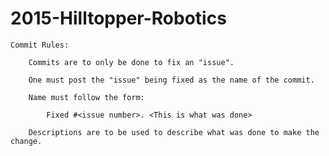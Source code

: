 2015-Hilltopper-Robotics
========================
	Commit Rules:
	
		Commits are to only be done to fix an "issue".
		
		One must post the "issue" being fixed as the name of the commit.
		
		Name must follow the form:
		
			Fixed #<issue number>. <This is what was done>
			
		Descriptions are to be used to describe what was done to make the change.
